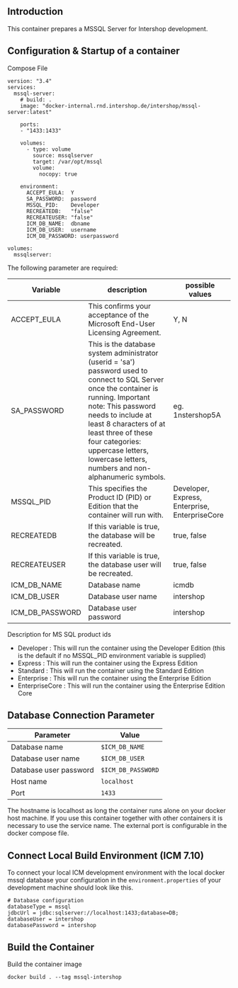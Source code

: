 ## Introduction

This container prepares a MSSQL Server for Intershop development.

## Configuration & Startup of a container

Compose File
```
version: "3.4"
services:
  mssql-server:
    # build: .
    image: "docker-internal.rnd.intershop.de/intershop/mssql-server:latest"
    
    ports:
    - "1433:1433"

    volumes:
      - type: volume
        source: mssqlserver
        target: /var/opt/mssql
        volume:
          nocopy: true

    environment:
      ACCEPT_EULA:  Y
      SA_PASSWORD:  password
      MSSQL_PID:    Developer
      RECREATEDB:   "false"
      RECREATEUSER: "false"
      ICM_DB_NAME:  dbname
      ICM_DB_USER:  username
      ICM_DB_PASSWORD: userpassword

volumes:
  mssqlserver:
```

The following parameter are required:

| Variable | description | possible values
|----------|-----------|-----------| 
| ACCEPT_EULA   | This confirms your acceptance of the Microsoft End-User Licensing Agreement. | Y, N |
| SA_PASSWORD   | This is the database system administrator (userid = 'sa') password used to connect to SQL Server once the container is running. Important note: This password needs to include at least 8 characters of at least three of these four categories: uppercase letters, lowercase letters, numbers and non-alphanumeric symbols. | eg. 1nstershop5A |
| MSSQL_PID     | This specifies the Product ID (PID) or Edition that the container will run with. | Developer, Express, Enterprise, EnterpriseCore
| RECREATEDB    | If this variable is true, the database will be recreated. | true, false
| RECREATEUSER  | If this variable is true, the database user will be recreated. | true, false
| ICM_DB_NAME      | Database name           | icmdb
| ICM_DB_USER      | Database user name      | intershop
| ICM_DB_PASSWORD  | Database user password  | intershop

Description for MS SQL product ids
* Developer : This will run the container using the Developer Edition (this is the default if no MSSQL_PID environment variable is supplied) 
* Express : This will run the container using the Express Edition 
* Standard : This will run the container using the Standard Edition 
* Enterprise : This will run the container using the Enterprise Edition 
* EnterpriseCore : This will run the container using the Enterprise Edition Core 

## Database Connection Parameter

| Parameter | Value
|------------------------|-----------------|
| Database name          | ```$ICM_DB_NAME``` |
| Database user name     | ```$ICM_DB_USER```|
| Database user password | ```$ICM_DB_PASSWORD```|
| Host name              | ```localhost``` |
| Port                   | ```1433``` |

The hostname is localhost as long the container runs alone on your docker host machine. If you use this container
 together with other containers it is necessary to use the service name. The external port is configurable in the docker compose file. 

## Connect Local Build Environment (ICM 7.10)

To connect your local ICM development environment with the local docker mssql database your configuration in the `environment.properties` of your development machine should look like this.

```
# Database configuration
databaseType = mssql
jdbcUrl = jdbc:sqlserver://localhost:1433;database=DB; 
databaseUser = intershop 
databasePassword = intershop
```

## Build the Container

Build the container image
```
docker build . --tag mssql-intershop
```
